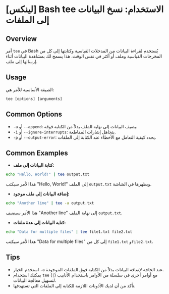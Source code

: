 # [لينكس] Bash tee الاستخدام: نسخ البيانات إلى الملفات

## Overview
أمر `tee` في Bash يُستخدم لقراءة البيانات من المدخلات القياسية وكتابتها إلى كل من المخرجات القياسية وملف أو أكثر في نفس الوقت. هذا يسمح لك بمشاهدة البيانات أثناء إرسالها إلى ملف.

## Usage
الصيغة الأساسية للأمر هي:
```
tee [options] [arguments]
```

## Common Options
- `-a` أو `--append`: يضيف البيانات إلى نهاية الملف بدلاً من الكتابة فوقه.
- `-i` أو `--ignore-interrupts`: يتجاهل إشارات المقاطعة.
- `-p` أو `--output-error`: يحدد كيفية التعامل مع الأخطاء عند الكتابة إلى الملفات.

## Common Examples
- **كتابة البيانات إلى ملف:**
```bash
echo "Hello, World!" | tee output.txt
```
هذا الأمر سيكتب "Hello, World!" إلى الملف `output.txt` ويظهرها في الشاشة.

- **إضافة البيانات إلى ملف موجود:**
```bash
echo "Another line" | tee -a output.txt
```
هذا الأمر سيضيف "Another line" إلى نهاية الملف `output.txt`.

- **كتابة البيانات إلى عدة ملفات:**
```bash
echo "Data for multiple files" | tee file1.txt file2.txt
```
هذا الأمر سيكتب "Data for multiple files" إلى كل من `file1.txt` و`file2.txt`.

## Tips
- استخدم الخيار `-a` عند الحاجة لإضافة البيانات بدلاً من الكتابة فوق الملفات الموجودة.
- يمكنك استخدام `tee` مع أوامر أخرى في سلسلة من الأوامر باستخدام الأنابيب (`|`) لتسهيل معالجة البيانات.
- تأكد من أن لديك الأذونات اللازمة للكتابة إلى الملفات التي تستهدفها.